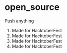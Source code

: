 # open_source
Push anything
1. Made for HacktoberFest
2. Made for HacktoberFest
3. Made for HacktoberFest
4. Made for HacktoberFest
